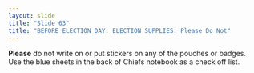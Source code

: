 ```yaml
---
layout: slide
title: "Slide 63"
title: "BEFORE ELECTION DAY: ELECTION SUPPLIES: Please Do Not"
---
```


**Please** do not write on or put stickers on any of the pouches or badges. Use the blue sheets in the back of Chiefs notebook as a check off list.
